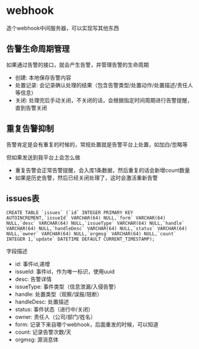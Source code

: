 # webhook
造个webhook中间服务器，可以实现写其他东西
## 告警生命周期管理
如果通过告警的接口，就会产生告警，并管理告警的生命周期
- 创建: 本地保存告警内容
- 处置记录: 会记录确认处理的结果（包含告警类型/处置动作/处置描述/责任人等信息）
- 关闭: 处理完后手动关闭，不关闭的话，会根据指定时间周期进行告警提醒，直到告警关闭
## 重复告警抑制
告警肯定是会有重复的时候的，常规处置就是告警平台上处置，如加白/忽略等

但如果发送到我平台上会怎么做
- 重复告警会正常告警提醒，会入库1条数据，然后重复的话会新增count数量
- 如果是历史告警，然后已经关闭处理了，这时会激活重新告警


## issues表
```
CREATE TABLE `issues` (`id` INTEGER PRIMARY KEY AUTOINCREMENT,`issueId` VARCHAR(64) NULL,`form` VARCHAR(64) NULL,`desc` VARCHAR(64) NULL,`issueType` VARCHAR(64) NULL,`handle` VARCHAR(64) NULL,`handleDesc` VARCHAR(64) NULL,`status` VARCHAR(64) NULL,`owner` VARCHAR(64) NULL,`orgmsg` VARCHAR(64) NULL,`count` INTEGER 1,`update` DATETIME DEFAULT CURRENT_TIMESTAMP);
```
字段描述
- id: 事件id,递增
- issueId: 事件id，作为唯一标识，使用uuid
- desc: 告警详情
- issueType: 事件类型（信息泄漏/入侵告警）
- handle: 处置类型（观察/误报/阻断）
- handleDesc: 处置描述
- status: 事件状态（进行中/关闭）
- owner: 责任人（公司/部门/姓名）
- form: 记录下来自哪个webhook，后面重发的时候，可以知道
- count: 记录告警次数/天
- orgmsg: 源消息体

